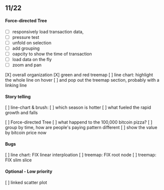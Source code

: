 ## 11/22

#### Force-directed Tree
- [ ] responsively load transaction data,
 - [ ] pressure test
 - [ ] unfold on selection
 - [ ] add grouping
 - [ ] oapcity to show the time of transaction 
 - [ ] load data on the fly
 - [ ] zoom and pan 

[X] overall organization
[X] green and red treemap
[ ] line chart: highlight the whole line on hover 
    [ ] and pop out the treemap section, probably with a linking line 

#### Story telling 
[ ] line-chart & brush: 
    [ ] which season is hotter
    [ ] what fueled the rapid growth and falls   

[ ] Force-directed Tree
  [ ] what happend to the 100,000 bitcoin pizza?
  [ ] group by time, how are people's paying pattern different 
  [ ] show the value by bitcoin price now 

#### Bugs
[ ] line chart: FIX linear interploation 
[ ] treemap: FIX root node
[ ] treemap: FIX slim slice 


#### Optional - Low priority

[ ] linked scatter plot